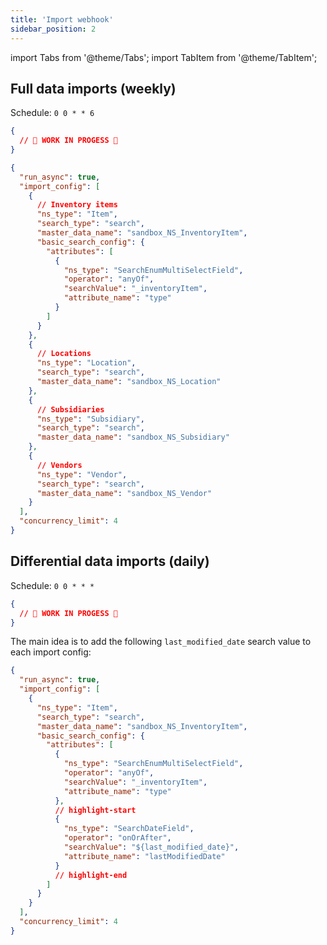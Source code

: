 ```yaml
---
title: 'Import webhook'
sidebar_position: 2
---
```


import Tabs from '@theme/Tabs';
import TabItem from '@theme/TabItem';

## Full data imports (weekly)

Schedule: `0 0 * * 6`

<Tabs groupId="netsuite-flavor" queryString>
  <TabItem value="modern" label="Modern" default>

```json
{
  // 🚧 WORK IN PROGESS 🚧
}
```

  </TabItem>
  <TabItem value="original" label="Original">

```json
{
  "run_async": true,
  "import_config": [
    {
      // Inventory items
      "ns_type": "Item",
      "search_type": "search",
      "master_data_name": "sandbox_NS_InventoryItem",
      "basic_search_config": {
        "attributes": [
          {
            "ns_type": "SearchEnumMultiSelectField",
            "operator": "anyOf",
            "searchValue": "_inventoryItem",
            "attribute_name": "type"
          }
        ]
      }
    },
    {
      // Locations
      "ns_type": "Location",
      "search_type": "search",
      "master_data_name": "sandbox_NS_Location"
    },
    {
      // Subsidiaries
      "ns_type": "Subsidiary",
      "search_type": "search",
      "master_data_name": "sandbox_NS_Subsidiary"
    },
    {
      // Vendors
      "ns_type": "Vendor",
      "search_type": "search",
      "master_data_name": "sandbox_NS_Vendor"
    }
  ],
  "concurrency_limit": 4
}
```

  </TabItem>
</Tabs>

## Differential data imports (daily)

Schedule: `0 0 * * *`

<Tabs groupId="netsuite-flavor" queryString>
  <TabItem value="modern" label="Modern" default>

```json
{
  // 🚧 WORK IN PROGESS 🚧
}
```

  </TabItem>
  <TabItem value="original" label="Original">

The main idea is to add the following `last_modified_date` search value to each import config:

```json
{
  "run_async": true,
  "import_config": [
    {
      "ns_type": "Item",
      "search_type": "search",
      "master_data_name": "sandbox_NS_InventoryItem",
      "basic_search_config": {
        "attributes": [
          {
            "ns_type": "SearchEnumMultiSelectField",
            "operator": "anyOf",
            "searchValue": "_inventoryItem",
            "attribute_name": "type"
          },
          // highlight-start
          {
            "ns_type": "SearchDateField",
            "operator": "onOrAfter",
            "searchValue": "${last_modified_date}",
            "attribute_name": "lastModifiedDate"
          }
          // highlight-end
        ]
      }
    }
  ],
  "concurrency_limit": 4
}
```

  </TabItem>
</Tabs>
